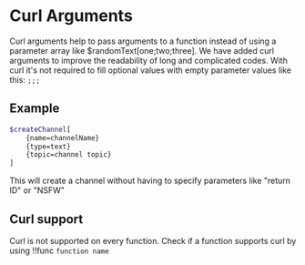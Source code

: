 # Curl Arguments
Curl arguments help to pass arguments to a function instead of using a parameter array like $randomText[one;two;three].
We have added curl arguments to improve the readability of long and complicated codes. With curl it's not required to fill optional values with empty parameter values like this: `;;;`


## Example

```bash
$createChannel[
    {name=channelName}
    {type=text}
    {topic=channel topic}
]
```

This will create a channel without having to specify parameters like "return ID" or "NSFW"

## Curl support
Curl is not supported on every function.
Check if a function supports curl by using !!func `function name`
